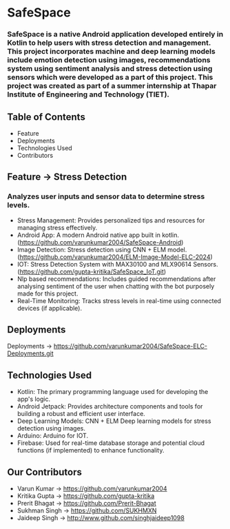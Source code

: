 # SafeSpace
### SafeSpace is a native Android application developed entirely in Kotlin to help users with stress detection and management. This project incorporates machine and deep learning models include emotion detection using images, recommendations system using sentiment analysis and stress detection using sensors which were developed as a part of this project. This project was created as part of a summer internship at Thapar Institute of Engineering and Technology (TIET).

## Table of Contents
- Feature
- Deployments
- Technologies Used
- Contributors

## Feature -> Stress Detection
### Analyzes user inputs and sensor data to determine stress levels.
  - Stress Management: Provides personalized tips and resources for managing stress effectively.
  - Android App: A modern Android native app built in kotlin. (https://github.com/varunkumar2004/SafeSpace-Android)
  - Image Detection: Stress detection using CNN + ELM model. (https://github.com/varunkumar2004/ELM-Image-Model-ELC-2024)
  - IOT: Stress Detection System with MAX30100 and MLX90614 Sensors. (https://github.com/gupta-kritika/SafeSpace_IoT.git)
  - Nlp based recommendations: Includes guided recommendations after analysing sentiment of the user when chatting with the bot purposely made for this project.
  - Real-Time Monitoring: Tracks stress levels in real-time using connected devices (if applicable).

## Deployments 
  Deployments -> https://github.com/varunkumar2004/SafeSpace-ELC-Deployments.git

## Technologies Used
  - Kotlin: The primary programming language used for developing the app's logic.
  - Android Jetpack: Provides architecture components and tools for building a robust and efficient user interface.
  - Deep Learning Models: CNN + ELM Deep learning models for stress detection using images.
  - Arduino: Arduino for IOT.
  - Firebase: Used for real-time database storage and potential cloud functions (if implemented) to enhance functionality.

## Our Contributors
  - Varun Kumar -> https://github.com/varunkumar2004
  - Kritika Gupta -> https://github.com/gupta-kritika
  - Prerit Bhagat -> https://github.com/Prerit-Bhagat
  - Sukhman Singh -> https://github.com/SUKHMXN
  - Jaideep Singh -> http://www.github.com/singhjaideep1098